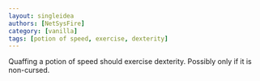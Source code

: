 ```yaml
---
layout: singleidea
authors: [NetSysFire]
category: [vanilla]
tags: [potion of speed, exercise, dexterity]
---
```

Quaffing a potion of speed should exercise dexterity. Possibly only if it is
non-cursed.
